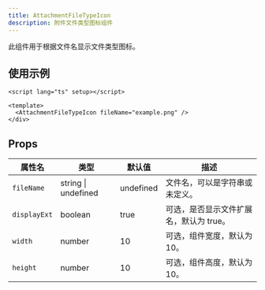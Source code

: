 ```yaml
---
title: AttachmentFileTypeIcon
description: 附件文件类型图标组件
---
```


此组件用于根据文件名显示文件类型图标。

## 使用示例

```vue
<script lang="ts" setup></script>

<template>
  <AttachmentFileTypeIcon fileName="example.png" />
</div>
```

## Props

| 属性名       | 类型                | 默认值    | 描述                                 |
|--------------|---------------------|-----------|------------------------------------|
| `fileName`   | string \| undefined | undefined | 文件名，可以是字符串或未定义。         |
| `displayExt` | boolean             | true      | 可选，是否显示文件扩展名，默认为 true。 |
| `width`      | number              | 10        | 可选，组件宽度，默认为 10。             |
| `height`     | number              | 10        | 可选，组件高度，默认为 10。             |
